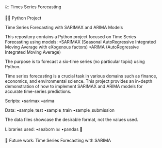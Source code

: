 💹 Times Series Forecasting

👨‍💻 Python Project

Time Series Forecasting with SARIMAX and ARIMA Models

This repository contains a Python project focused on Time Series Forecasting using models:
•SARIMAX (Seasonal AutoRegressive Integrated Moving Average with eXogenous factors) 
•ARIMA (AutoRegressive Integrated Moving Average) 

The purpose is to forecast a six-time series (no particular topic) using Python.

Time series forecasting is a crucial task in various domains such as finance, economics, and environmental science. 
This project provides an in-depth demonstration of how to implement SARIMAX and ARIMA models for accurate time-series predictions.

Scripts:
•sarimax
•arima

Data:
•sample_test
•sample_train
•sample_submission

The data files showcase the desirable format, not the values used.

Libraries used:
•seaborn 📊
•pandas 🐼

🔮 Future work:
Time Series Forecasting with SARIMA

